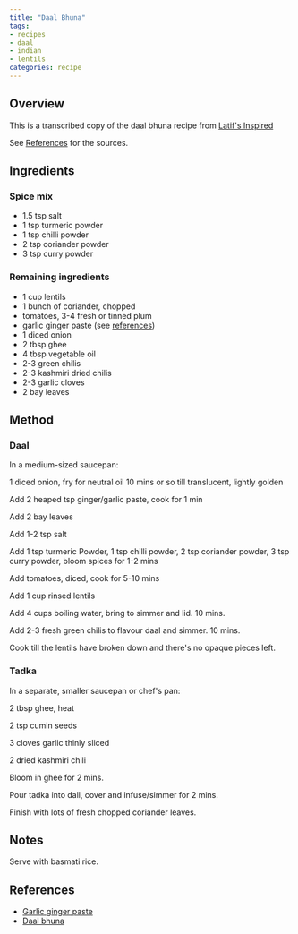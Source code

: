 ```yaml
---
title: "Daal Bhuna"
tags:
- recipes
- daal
- indian
- lentils
categories: recipe
---
```


## Overview
This is a transcribed copy of the daal bhuna recipe from [Latif's Inspired](https://www.youtube.com/@LatifsInspired)

See [References](#references) for the sources.

## Ingredients
### Spice mix
- 1.5 tsp salt
- 1 tsp turmeric powder
- 1 tsp chilli powder
- 2 tsp coriander powder
- 3 tsp curry powder

### Remaining ingredients
- 1 cup lentils
- 1 bunch of coriander, chopped
- tomatoes, 3-4 fresh or tinned plum 
- garlic ginger paste (see [references](#references))
- 1 diced onion
- 2 tbsp ghee
- 4 tbsp vegetable oil
- 2-3 green chilis
- 2-3 kashmiri dried chilis
- 2-3 garlic cloves
- 2 bay leaves


## Method
### Daal
In a medium-sized saucepan:

1 diced onion, fry for neutral oil 10 mins or so till translucent, lightly golden

Add 2 heaped tsp ginger/garlic paste, cook for 1 min

Add 2 bay leaves

Add 1-2 tsp salt

Add 1 tsp turmeric Powder, 1 tsp chilli powder, 2 tsp coriander powder, 3 tsp curry powder, bloom spices for 1-2 mins

Add tomatoes, diced, cook for 5-10 mins

Add 1 cup rinsed lentils

Add 4 cups boiling water, bring to simmer and lid. 10 mins.

Add 2-3 fresh green chilis to flavour daal and simmer. 10 mins.

Cook till the lentils have broken down and there's no opaque pieces left.

### Tadka
In a separate, smaller saucepan or chef's pan:

2 tbsp ghee, heat

2 tsp cumin seeds

3 cloves garlic thinly sliced

2 dried kashmiri chili

Bloom in ghee for 2 mins.

Pour tadka into dall, cover and infuse/simmer for 2 mins.

Finish with lots of fresh chopped coriander leaves.

## Notes
Serve with basmati rice.

## References
- [Garlic ginger paste](https://youtu.be/j4amxaa435s)
- [Daal bhuna](https://youtu.be/j4amxaa435s)